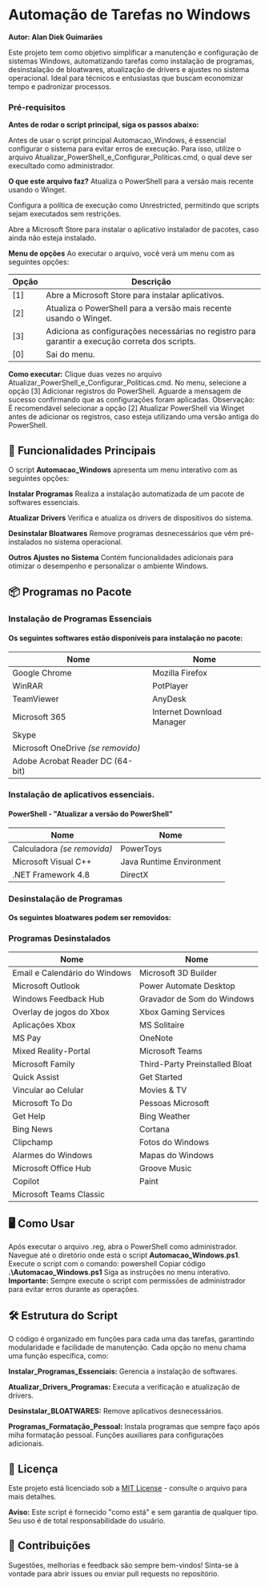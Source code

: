 # Automação de Tarefas no Windows

**Autor: Alan Diek Guimarães**

Este projeto tem como objetivo simplificar a manutenção e configuração de sistemas Windows, automatizando tarefas como instalação de programas, desinstalação de bloatwares, atualização de drivers e ajustes no sistema operacional. Ideal para técnicos e entusiastas que buscam economizar tempo e padronizar processos.

### Pré-requisitos

**Antes de rodar o script principal, siga os passos abaixo:**

Antes de usar o script principal Automacao_Windows, é essencial configurar o sistema para evitar erros de execução. Para isso, utilize o arquivo Atualizar_PowerShell_e_Configurar_Politicas.cmd, o qual deve ser execultado como administrador.

**O que este arquivo faz?**
Atualiza o PowerShell para a versão mais recente usando o Winget.

Configura a política de execução como Unrestricted, permitindo que scripts sejam executados sem restrições.

Abre a Microsoft Store para instalar o aplicativo instalador de pacotes, caso ainda não esteja instalado.

**Menu de opções**
Ao executar o arquivo, você verá um menu com as seguintes opções:

|**Opção**	|**Descrição**|
|-----------|-------------|
|[1]	    |Abre a Microsoft Store para instalar aplicativos.|
|[2]	    |Atualiza o PowerShell para a versão mais recente usando o Winget.|
|[3]	    |Adiciona as configurações necessárias no registro para garantir a execução correta dos scripts.|
|[0]	    |Sai do menu.|

**Como executar:**
Clique duas vezes no arquivo Atualizar_PowerShell_e_Configurar_Politicas.cmd.
No menu, selecione a opção [3] Adicionar registros do PowerShell.
Aguarde a mensagem de sucesso confirmando que as configurações foram aplicadas.
Observação: É recomendável selecionar a opção [2] Atualizar PowerShell via Winget antes de adicionar os registros, caso esteja utilizando uma versão antiga do PowerShell.


## 🚀 Funcionalidades Principais
O script **Automacao_Windows** apresenta um menu interativo com as seguintes opções:

**Instalar Programas**
Realiza a instalação automatizada de um pacote de softwares essenciais.

**Atualizar Drivers**
Verifica e atualiza os drivers de dispositivos do sistema.

**Desinstalar Bloatwares**
Remove programas desnecessários que vêm pré-instalados no sistema operacional.

**Outros Ajustes no Sistema**
Contém funcionalidades adicionais para otimizar o desempenho e personalizar o ambiente Windows.

## 📦 Programas no Pacote 

### Instalação de Programas Essenciais
#### Os seguintes softwares estão disponíveis para instalação no pacote:


| **Nome**                      | **Nome**                       |
|-------------------------------|--------------------------------|
| Google Chrome                 | Mozilla Firefox                |
| WinRAR                        | PotPlayer                      |
| TeamViewer                    | AnyDesk                        |
| Microsoft 365                 | Internet Download Manager      |
|Skype                          |                                |
| Microsoft OneDrive *(se removido)*                             |
| Adobe Acrobat Reader DC (64-bit)                               |



### Instalação de aplicativos essenciais.
#### PowerShell - "Atualizar a versão do PowerShell"

| **Nome**                           | **Nome**                     |
|------------------------------------|------------------------------|
| Calculadora *(se removida)*        | PowerToys                    |
| Microsoft Visual C++               | Java Runtime Environment     |
| .NET Framework 4.8                 | DirectX                      |

### Desinstalação de Programas
#### Os seguintes bloatwares podem ser removidos:

### Programas Desinstalados

| **Nome**                           | **Nome**                       |
|------------------------------------|--------------------------------|
| Email e Calendário do Windows      | Microsoft 3D Builder           |
| Microsoft Outlook                  | Power Automate Desktop         |
| Windows Feedback Hub               | Gravador de Som do Windows     |
| Overlay de jogos do Xbox           | Xbox Gaming Services           |
| Aplicações Xbox                    | MS Solitaire                   |
| MS Pay                             | OneNote                        |
| Mixed Reality-Portal               | Microsoft Teams                |
| Microsoft Family                   | Third-Party Preinstalled Bloat |
| Quick Assist                       | Get Started                    |
| Vincular ao Celular                | Movies & TV                    |
| Microsoft To Do                    | Pessoas Microsoft              |
| Get Help                           | Bing Weather                   |
| Bing News                          | Cortana                        |
| Clipchamp                          | Fotos do Windows               |
| Alarmes do Windows                 | Mapas do Windows               |
| Microsoft Office Hub               | Groove Music                   |
| Copilot                            | Paint                          |
| Microsoft Teams Classic            |                                |


## 🖥️  Como Usar
Após executar o arquivo .reg, abra o PowerShell como administrador.
Navegue até o diretório onde está o script **Automacao_Windows.ps1**.
Execute o script com o comando:
powershell
Copiar código
**.\Automacao_Windows.ps1**
Siga as instruções no menu interativo.
**Importante:** Sempre execute o script com permissões de administrador para evitar erros durante as operações.

## 🛠️ Estrutura do Script
O código é organizado em funções para cada uma das tarefas, garantindo modularidade e facilidade de manutenção. Cada opção no menu chama uma função específica, como:

**Instalar_Programas_Essenciais:** Gerencia a instalação de softwares.

**Atualizar_Drivers_Programas:** Executa a verificação e atualização de drivers.

**Desinstalar_BLOATWARES:** Remove aplicativos desnecessários.

**Programas_Formatação_Pessoal:** Instala programas que sempre faço após miha formatação pessoal.
Funções auxiliares para configurações adicionais.

## 📜 Licença

Este projeto está licenciado sob a [MIT License](LICENSE) - consulte o arquivo para mais detalhes.

**Aviso:** Este script é fornecido "como está" e sem garantia de qualquer tipo. Seu uso é de total responsabilidade do usuário.

## 🤝 Contribuições
Sugestões, melhorias e feedback são sempre bem-vindos! Sinta-se à vontade para abrir issues ou enviar pull requests no repositório.